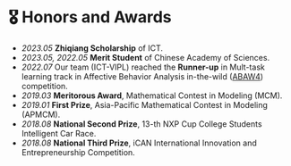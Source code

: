 # 🎖 Honors and Awards
- *2023.05* **Zhiqiang Scholarship** of ICT.
- *2023.05, 2022.05* **Merit Student** of Chinese Academy of Sciences.
- *2022.07* Our team (ICT-VIPL) reached the **Runner-up** in Mult-task learning track in Affective Behavior Analysis in-the-wild ([ABAW4](https://ibug.doc.ic.ac.uk/resources/eccv-2023-4th-abaw/)) competition. 
- *2019.03* **Meritorous Award**, Mathematical Contest in Modeling (MCM). 
- *2019.01* **First Prize**, Asia-Pacific Mathematical Contest in Modeling (APMCM).
- *2018.08* **National Second Prize**, 13-th NXP Cup College Students Intelligent Car Race.
- *2018.08* **National Third Prize**, iCAN International Innovation and Entrepreneurship Competition.
